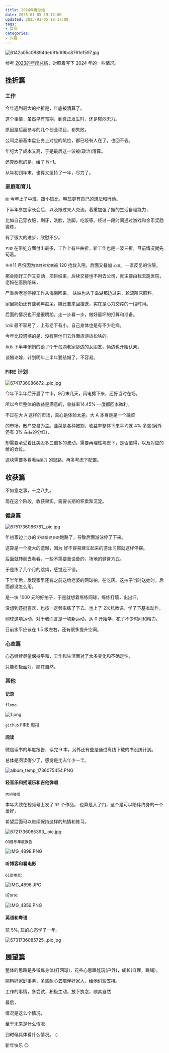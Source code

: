 ```yaml
---
title: 2024年度总结
date: 2025-01-05 19:17:00
updated: 2025-01-05 19:17:00
tags:
- 自我
categories:
- 兴趣
---
```



![6142a05c08894deb91d69bc8761e1597.jpg](https://s2.loli.net/2025/01/05/jdlUVuxiR8oS2BA.jpg)

参考  [2023的年度总结](https://jickyi521.github.io/2023-year-end-review-20231231/)，对照着写下 2024 年的一些情况。

## 挫折篇

### 工作

今年遇到最大的挫折是，年底被清算了。

这个事情，虽然早有预期，到真正发生时，还是郁闷无力。

原因是后面参与的几个创业项目，都失败。

公司之前基本盘业务上对应的坑位，都已经有人在了，也回不去。

年纪大了成本又高，于是最后这一波被(政治)清算。

还算欣慰的是，给了 N+1。

从年初到年末，也算又坚持了一年，尽力了。

### 家庭和育儿

`娃` 今年上了中班，跟小班比，明显更有自己的想法和行动。

下半年参加家长会后，以及跟过来人交流。着重加强了娃的生活自理能力，

比如自己穿衣服，刷牙，洗脸，洗脚，吃饭等。经过一段时间通过游戏和金币奖励锻炼，

有了很大的进步，欣慰不少。

`老婆` 在带娃方面付出最多，工作上有些曲折，新工作也是一波三折，目前情况就先苟着。

`爷爷`11 月份因为`急性肺栓塞`被 120 抢救入院，后面又叠加 `心衰`，一直反复的住院。

那会刚好工作又变动，项目结束，后续交接也不用去公司，就主要由我去跑医院，老妈在医院陪床，

严重后老爸停掉工作从海南回来， 姑姑也从千岛湖那边过来，轮流陪床照料。

家里奶奶还有些老年痴呆，娃还要来回接送，实在是心力交瘁的一段时间。

后面的情况也不是很明朗，走一步看一步，做好最坏的打算和准备。


`父母` 最不容易了，上有老下有小，自己身体也是有不少毛病。

今年比较遗憾的是，没有带他们去外面旅游放松啥的。

`弟弟` 下半年悄悄的谈了个千岛湖老家那边的女朋友，俩边也开始认亲，

谈婚论嫁，计划明年上半年要结婚了，不容易。


### FIRE 计划

![6741736086672_.pic.jpg](https://s2.loli.net/2025/01/05/sKJrpWEwVuBkGU6.jpg)

今年下半年后开启了牛市，9月末几天，闪电劈下来，还好当时在场。

所以今年整体的收益是满意的，收益率14.45% 一度都回本微利。 

不过在大 A 这样的市场，真心是体验太差。大 A 本身是是一个融资

的市场，散户交易为主。韭菜是各种被割，收益率整体下来平均就 4% 多些(另外还有 3% 左右的分红)，

却需要承受着比美股多三倍多的波动。需要再理性考虑下，是否值得，以及对应的给的仓位。

这块需要多看看`猫笔刀` 的思路，再多考虑下配置。


## 收获篇

不如意之事，十之八九。

现在这个阶段，收获果实，需要长期的积累和沉淀。

### 健身篇

![6751736086781_.pic.jpg](https://s2.loli.net/2025/01/05/dhspk8gj2xFyqCE.jpg)

年初家边上办的 `舒适堡健身房`跑路了，导致后面游泳停了下来。

这算是一个挺大的遗憾，因为 好不容易建立起来的游泳习惯就这样停摆。

后面就转而去看看，一些不需要重设备的，场地的健身方式。

于是练了几个月的跳绳，感觉还不错。

下半年后，发现家里还有之前送给老婆的网球拍，在吃灰。这拍子当时送她时，后面都没怎么用。

是一块 1000 元的好拍子，于是就想着练练网球，练练打墙，出出汗。

没想到还挺喜欢，也按一定频率练了下去。也上了 2次私教课，学了下基本动作。

网球这项运动，对于我而言是一项新运动，从 0 开始学，花了不少时间和精力，

目前水平应该在 1.5 级左右，还有很多提升空间。


### 心态篇

心态继续尽量保持平和，工作和生活面对了太多变化和不确定性，

只能积极面对，顺其自然。

### 其他

#### 记录

`flomo` 

![ _1_.png](https://s2.loli.net/2025/01/05/qNaWBCgrSu8HyKz.png)

`github` FIRE 周报


#### 阅读

微信读书的年度报告，读完 9 本，另外还有些是通过离线下载的书没统计到。

总体是阅读得少了，感觉是比去年少一半。

![album_temp_1736075454.PNG](https://s2.loli.net/2025/01/05/2glEbQkYa5R9DUT.png)

#### 轻音乐和摇滚乐和吉他弹唱

`吉他弹唱`

本年大致在视频号上发了 `32` 个作品， 也算是入了门，这个是可以陪伴终身的一个爱好，

希望后面可以继续保持这样的热情和练习。

![6721736085393_.pic.jpg](https://s2.loli.net/2025/01/05/ysfWArZGLcUoSia.jpg)


`QQ音乐年度报告`

![IMG_4898.PNG](https://s2.loli.net/2025/01/05/HMd6z17vomBs9Vc.png)

#### 听博客和看电影

`61部电影`:

![IMG_4896.JPG](https://s2.loli.net/2025/01/05/3ZgOdH9zhYfJ4w1.jpg)

听`博客`:

![IMG_4859.PNG](https://s2.loli.net/2025/01/05/UYeRcjM8syC5nNb.png)

#### 英语和粤语

前 5%, 玩的心态学了一年。

![6731736085725_.pic.jpg](https://s2.loli.net/2025/01/05/UHbgteFJckEGPCo.jpg)

## 展望篇

整体的思路是多锻炼身体(打网球)，花些心思跟娃玩(户外)，成长(自理，跳绳)。

照料好家庭事务，多些耐心去陪伴好家人，给他们些支持。

工作的事情，多尝试，积极主动，放下执念，顺其自然

最后，

情况是这么个情况，

至于未来是什么情况，

到时候具体看什么情况。 :)

新年快乐 😏

